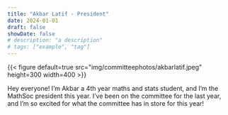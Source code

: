 ```yaml
---
title: "Akbar Latif - President"
date: 2024-01-01
draft: false
showDate: false
# description: "a description"
# tags: ["example", "tag"]
---
```

{{< figure default=true src="img/committeephotos/akbarlatif.jpeg" height=300 width=400 >}}

Hey everyone! I’m Akbar a 4th year maths and stats student, and I’m the MathSoc president this year. I’ve been on the committee for the last year, and I’m so excited for what the committee has in store for this year!
